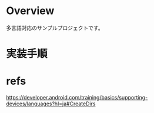 # Overview

多言語対応のサンプルプロジェクトです。<br>

# 実装手順



# refs
https://developer.android.com/training/basics/supporting-devices/languages?hl=ja#CreateDirs<br>
